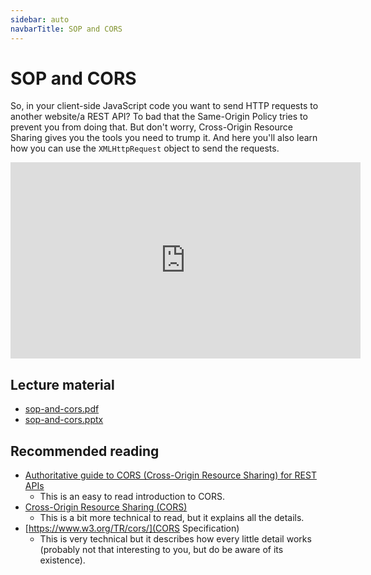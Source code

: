 ```yaml
---
sidebar: auto
navbarTitle: SOP and CORS
---
```


# SOP and CORS
So, in your client-side JavaScript code you want to send HTTP requests to another website/a REST API? To bad that the Same-Origin Policy tries to prevent you from doing that. But don't worry, Cross-Origin Resource Sharing gives you the tools you need to trump it. And here you'll also learn how you can use the `XMLHttpRequest` object to send the requests.

<iframe width="560" height="314" src="https://www.youtube.com/embed/Pv6P8B_iJTc" frameborder="0" allow="accelerometer; autoplay; encrypted-media; gyroscope; picture-in-picture" allowfullscreen></iframe>

## Lecture material
* [sop-and-cors.pdf](sop-and-cors.pdf)
* [sop-and-cors.pptx](sop-and-cors.pptx)

## Recommended reading
* [Authoritative guide to CORS (Cross-Origin Resource Sharing) for REST APIs ](https://www.moesif.com/blog/technical/cors/Authoritative-Guide-to-CORS-Cross-Origin-Resource-Sharing-for-REST-APIs/#)
    * This is an easy to read introduction to CORS.
* [Cross-Origin Resource Sharing (CORS)](https://developer.mozilla.org/en-US/docs/Web/HTTP/CORS)
    * This is a bit more technical to read, but it explains all the details.
* [https://www.w3.org/TR/cors/](CORS Specification)
    * This is very technical but it describes how every little detail works (probably not that interesting to you, but do be aware of its existence).
